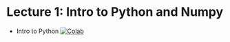 # Lecture 1: Intro to Python and Numpy #


* Intro to Python [![Colab](https://colab.research.google.com/assets/colab-badge.svg)](https://colab.research.google.com/github/DS4Earth/Assignments/intro_to_python_tutorial.ipynb)
